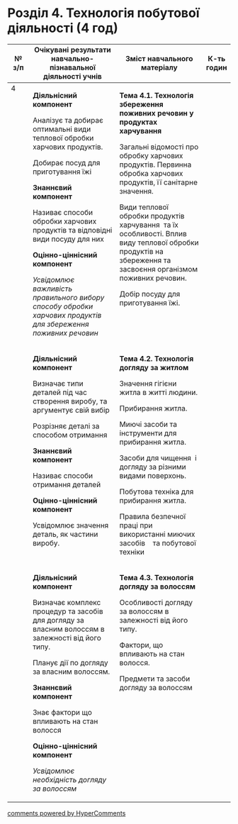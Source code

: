 <div id="hypercomments_widget" class="js-hypercomments-widget invisible"></div>

# Розділ 4. Технологія побутової діяльності (4 год)

<table>
<tr>
<td width="10%" align="center"><b>№ з/п</b></td>
<td width="40%" align="center"><b>Очікувані результати навчально-пізнавальної діяльності учнів</b></td>
<td width="40%" align="center"><b>Зміст навчального матеріалу</b></td>
<td width="10%" align="center"><b>К-ть годин</b></td>
</tr>
<tbody>
<tr>
<td rowspan="3" width="10%" style="vertical-align:top !important;">4</td>
<td width="40%" style="vertical-align:top !important;">
<p><strong>Діяльнісний компонент</strong></p>
<p>Аналізує та добирає оптимальні види&nbsp;&nbsp; теплової обробки харчових продуктів.</p>
<p>Добирає посуд для приготування їжі</p>
<p><strong>Знаннєвий компонент</strong></p>
<p>Називає способи обробки харчових продуктів та відповідні види посуду для них</p>
<p><strong>Оцінно-ціннісний компонент</strong></p>
<p><em>Усвідомлює важливість правильного вибору&nbsp; способу обробки харчових продуктів для збереження поживних речовин</em></p>
</td>
<td width="40%" style="vertical-align:top !important;">
<p><strong>Тема 4.1. Технологія збереження поживних речовин у продуктах харчування</strong></p>
<p>Загальні відомості про обробку харчових продуктів. Первинна обробка харчових продуктів, її санітарне значення.</p>
<p>Види теплової обробки продуктів харчування&nbsp; та їх особливості. Вплив виду теплової обробки продуктів на збереження та засвоєння організмом поживних речовин.</p>
<p>Добір посуду для приготування їжі.</p>
</td>
<td width="10%" style="vertical-align:top !important;"></td>
</tr>
<tr>
<td width="40%" style="vertical-align:top !important;">
<p><strong>Діяльнісний компонент</strong></p>
<p>Визначає типи деталей під час створення виробу, та аргументує свій вибір</p>
<p>Розрізняє деталі за способом отримання</p>
<p><strong>Знаннєвий компонент</strong></p>
<p>Називає способи отримання деталей</p>
<p><strong>Оцінно-ціннісний компонент</strong></p>
<p>Усвідомлює значення деталь, як частини виробу.</p>
</td>
<td width="40%" style="vertical-align:top !important;">
<p><strong>Тема 4.2. Технологія догляду за житлом</strong></p>
<p>Значення гігієни житла в житті людини.</p>
<p>Прибирання житла.</p>
<p>Миючі засоби та інструменти для прибирання житла.</p>
<p>Засоби для чищення&nbsp; і догляду за різними видами поверхонь.</p>
<p>Побутова техніка для прибирання житла.</p>
<p>Правила безпечної праці при використанні миючих засобів&nbsp;&nbsp;&nbsp; та побутової техніки</p>
</td>
<td width="10%" style="vertical-align:top !important;"></td>
</tr>
<tr>
<td width="40%" style="vertical-align:top !important;">
<p><strong>Діяльнісний компонент</strong></p>
<p>Визначає комплекс процедур та засобів для догляду за власним волоссям в залежності від його типу.</p>
<p>Планує дії по догляду за власним волоссям.</p>
<p><strong>Знаннєвий компонент</strong></p>
<p>Знає фактори що впливають на стан волосся</p>
<p><strong>Оцінно-ціннісний компонент</strong></p>
<p><em>Усвідомлює необхідність догляду за волоссям</em></p>
</td>
<td width="40%" style="vertical-align:top !important;">
<p><strong>Тема 4.3. Технологія догляду за волоссям</strong></p>
<p>Особливості догляду за волоссям в залежності від його типу.</p>
<p>Фактори, що впливають на стан волосся.</p>
<p>Предмети та засоби&nbsp; догляду за волоссям</p>
</td>
<td width="10%" style="vertical-align:top !important;"></td>
</tr>
</table>

<div class="js-hypercomments-container">
<a href="http://hypercomments.com" class="hc-link" title="comments widget">comments powered by HyperComments</a>
</div>